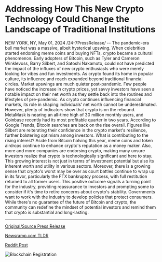 # Addressing How This New Crypto Technology Could Change the Landscape of Traditional Institutions

NEW YORK, NY, May 01, 2024 /24-7PressRelease/ -- The pandemic-era bull market was a massive, albeit hysterical upswing. When celebrities started endorsing meme coins and buying NFTs, crypto became a cultural phenomenon. Early adopters of Bitcoin, such as Tyler and Cameron Winklevoss, Barry Silbert, and Satoshi Nakamoto, could not have predicted the impact of the influxes of new crypto enthusiasts who were merely looking for vibes and fun investments. As crypto found its home in popular culture, its influence and reach expanded beyond traditional financial circles.  Market upswings are much quieter post-pandemic. Few people have noticed the increase in crypto prices, yet savvy investors have seen a notable impact on their net worth as they settle back into the routines and lifestyles of pre-pandemic. As crypto continues influencing financial markets, its role in shaping individuals' net worth cannot be underestimated.  However, plenty of indicators show that crypto is on the rebound. MetaMask is nearing an all-time high of 30 million monthly users, and Coinbase recently had its most profitable quarter in two years. According to Google Trends, Bitcoin searches are back on the rise overall. Figures like Silbert are reiterating their confidence in the crypto market's resilience, further bolstering optimism among investors.  What is contributing to the rising interest? Aside from Bitcoin halving this year, meme coins and token airdrops continue to enhance crypto's reputation as a money maker. Also, more and more companies are endorsing crypto, making many unsure investors realize that crypto is technologically significant and here to stay. This growing interest is not just in terms of investment potential but also its inherent worth and utility in various sectors.  Moreover, there is a growing sense that crypto's worst may be over as court battles continue to wrap up in its favor, particularly the FTX bankruptcy process, with full restitution returned to all former users. This positive outcome signals a turning point for the industry, providing reassurance to investors and prompting some to consider if it's time to retire concerns about crypto's stability.  Governments want to work with the industry to develop policies that protect consumers. While there's no guarantee of the future of Bitcoin and crypto, the community can redefine the mindset of potential investors and remind them that crypto is substantial and long-lasting. 

---

[Original/Source Press Release](https://www.24-7pressrelease.com/press-release/510534/addressing-how-this-new-crypto-technology-could-change-the-landscape-of-traditional-institutions)
                    

[Newsramp.com TLDR](None) 



[Reddit Post](https://www.reddit.com/r/CryptoNewsInfo/comments/1chfw7p/crypto_market_sees_cultural_shift_and_quiet/) 



![Blockchain Registration](https://cdn.newsramp.app/24-7PressRelease/qrcode/245/1/chipcw32.webp)